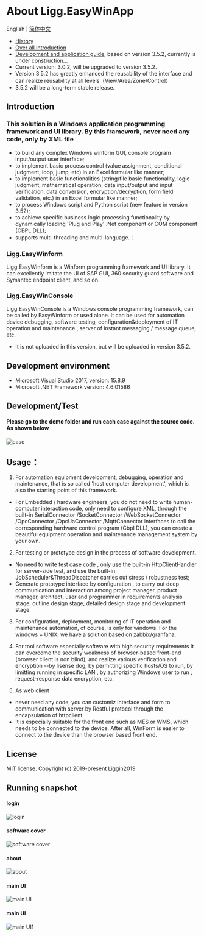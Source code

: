 # About Ligg.EasyWinApp
English | [简体中文](./README.zh-CN.md)
- [History](https://www.cnblogs.com/liggin2019/p/11780431.html)
- [Over all introduction](https://www.cnblogs.com/liggin2019/p/11824064.html)
- [Development and application guide](https://liggin2019.gitee.io/projguide), based on version 3.5.2, currently is under construction...
- Current version: 3.0.2, will be upgraded to version 3.5.2. 
- Version 3.5.2 has greatly enhanced the reusability of the interface and can realize  reusability at all levels（View/Area/Zone/Control）
- 3.5.2 will be a long-term stable release.


## Introduction
### This solution  is a Windows application programming framework and UI library. By this framework, never need any code, only by XML file
- to build any complex Windows winform GUI,  console program input/output user interface;
- to implement basic process control (value assignment, conditional judgment, loop, jump, etc) in an Excel formular like manner; 
- to implement  basic functionalities (string/file basic functionality, logic judgment, mathematical operation, data input/output and input verification, data conversion, encryption/decryption, form field validation, etc.) in an Excel formular like manner; 
- to process Windows script and Python script (new feature in  version 3.52);
- to achieve specific business logic processing functionality by dynamically loading 'Plug and Play' .Net component or COM component (CBPL DLL);
- supports multi-threading and multi-language.：

### Ligg.EasyWinform
Ligg.EasyWinform is a Winform programming framework and UI library. It can excellently imitate the UI of  SAP GUI, 360 security guard software and Symantec endpoint client, and so on.

###  Ligg.EasyWinConsole
Ligg.EasyWinConsole is a Windows console programming framework, can be called by EasyWinform or used alone. It can be used for automation device debugging, software testing, configuration&deployment of IT operation and maintenance , server of instant messaging / message queue, etc.
- It is not uploaded in this version, but will be uploaded in version 3.5.2.

## Development environment
- Microsoft Visual Studio 2017, version: 15.8.9
- Microsoft .NET Framework version: 4.6.01586

## Development/Test
#### Please go to the demo folder and run each case against the source code. As shown below
![case](https://liggin2019.gitee.io/Static/images/EasyWinApp/cases.png)

## Usage：
1. For automation equipment development, debugging, operation and maintenance, that is so called 'host computer development', which is also the starting point of this framework. 
- For Embedded / hardware engineers, you do not need to write human-computer interaction code, only need to configure XML, through the built-in SerialConnector /SocketConnector /WebSocketConnector /OpcConnector /OpcUaConnector /MqttConnector interfaces to call the corresponding hardware control program (Cbpl DLL), you can create a beautiful equipment operation and maintenance management system by your own. 

2. For testing or prototype design in the process of software development.
- No need to write test case code , only use the built-in HttpClientHandler for server-side test, and use the built-in JobScheduler&ThreadDispatcher carries out stress / robustness test; 
- Generate prototype interface by configuration , to carry out deep communication and interaction among project manager, product manager, architect, user and programmer in requirements analysis stage, outline design stage, detailed design stage and development stage.

3. For configuration, deployment, monitoring of IT operation and maintenance automation, of course, is only for windows. For the  windows + UNIX, we have a solution based on zabbix/granfana.

4. For  tool software especially software with high security requirements
It can overcome the security weakness of browser-based front-end  (browser client is non blind), and realize various verification and encryption --by lisense dog, by permitting specific hosts/OS to run, by limitting running in specific LAN , by authorizing Windows user to run , request-response data encryption, etc.

5. As web client
- never need any code, you can  customiz interface and form to  communication with server by Restful protocol through the encapsulation of httpclient
- It is especially suitable for the front end such as MES or WMS, which needs to be connected to the device. After all, WinForm is easier to connect to the device than the browser based front end.


## License
[MIT](https://github.com/Liggin2019/Ligg.EasyWinApp/blob/master/LICENSE) license.
Copyright (c) 2019-present Liggin2019

## Running snapshot
#### login
![login](https://liggin2019.gitee.io/Static/images/EasyWinApp/login-en.png)
#### software cover
![software cover](https://liggin2019.gitee.io/Static/images/EasyWinApp/software-cover-en.png)
#### about
![about](https://liggin2019.gitee.io/Static/images/EasyWinApp/about-en.png)
#### main UI
![main UI](https://liggin2019.gitee.io/Static/images/EasyWinApp/main-ui-en.png)  
#### main UI 
![main UI1](https://liggin2019.gitee.io/Static/images/EasyWinApp/main-ui1-en.png)  